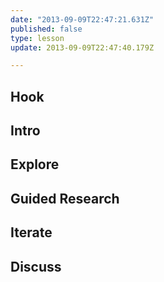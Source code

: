 ```yaml
---
date: "2013-09-09T22:47:21.631Z"
published: false
type: lesson
update: 2013-09-09T22:47:40.179Z

---
```


## Hook
<!-- -->
## Intro
<!-- -->
## Explore
<!-- -->
## Guided Research
<!-- -->
## Iterate
<!-- -->
## Discuss
